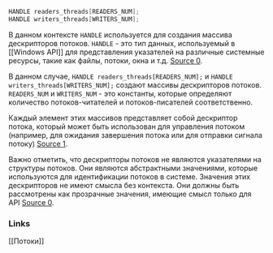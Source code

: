 ```c
HANDLE readers_threads[READERS_NUM];
HANDLE writers_threads[WRITERS_NUM];
```

В данном контексте `HANDLE` используется для создания массива дескрипторов потоков. `HANDLE` - это тип данных, используемый в [[Windows API]] для представления указателей на различные системные ресурсы, такие как файлы, потоки, окна и т.д. [Source 0](https://stackoverflow.com/questions/902967/what-is-a-windows-handle).

В данном случае, `HANDLE readers_threads[READERS_NUM];` и `HANDLE writers_threads[WRITERS_NUM];` создают массивы дескрипторов потоков. `READERS_NUM` и `WRITERS_NUM` - это константы, которые определяют количество потоков-читателей и потоков-писателей соответственно.

Каждый элемент этих массивов представляет собой дескриптор потока, который может быть использован для управления потоком (например, для ожидания завершения потока или для отправки сигнала потоку) [Source 1](https://learn.microsoft.com/en-us/windows/win32/sysinfo/handles-and-objects).

Важно отметить, что дескрипторы потоков не являются указателями на структуры потоков. Они являются абстрактными значениями, которые используются для идентификации потоков в системе. Значения этих дескрипторов не имеют смысла без контекста. Они должны быть рассмотрены как прозрачные значения, имеющие смысл только для API [Source 0](https://stackoverflow.com/questions/902967/what-is-a-windows-handle).

### Links
[[Потоки]]